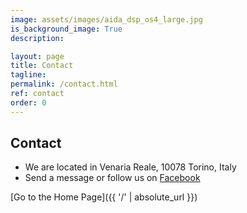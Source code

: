 ```yaml
---
image: assets/images/aida_dsp_os4_large.jpg
is_background_image: True
description:

layout: page
title: Contact
tagline:
permalink: /contact.html
ref: contact
order: 0
---
```


## Contact

- We are located in Venaria Reale, 10078 Torino, Italy
- Send a message or follow us on [Facebook](https://www.facebook.com/official.AidaDSP)

[Go to the Home Page]({{ '/' | absolute_url }})
